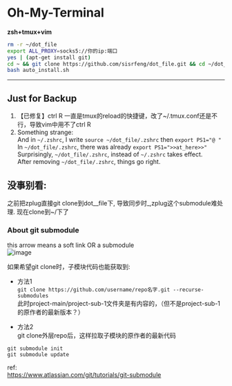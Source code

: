 # Oh-My-Terminal

**zsh+tmux+vim**

 ```bash
 rm -r ~/dot_file
 export ALL_PROXY=socks5://你的ip:端口
 yes | (apt-get install git) 
 cd ~ && git clone https://github.com/sisrfeng/dot_file.git && cd ~/dot_file
 bash auto_install.sh 
 ```
 


 ---
 ## Just for Backup
1. 【已修复】ctrl R 一直是tmux的reload的快捷键，改了~/.tmux.conf还是不行，导致vim中用不了ctrl R
2. Something strange:    
 And in `~/.zshrc`, I write `source ~/dot_file/.zshrc` then `export PS1="@ "  `    
 In `~/dot_file/.zshrc`, there was already `export PS1=">>at_here>>"`  
 Surprisingly,  `~/dot_file/.zshrc`, instead of `~/.zshrc` takes effect.    
 After removing `~/dot_file/.zshrc`, things go right.  


## 没事别看:

之前把zplug直接git clone到dot__file下, 导致同步时_,zplug这个submodule难处理. 现在clone到~/下了
###  About git submodule  
 this arrow means a soft link OR a submodule   
 ![image](https://user-images.githubusercontent.com/53520949/134790530-feaea641-0da6-4483-b311-3f8301f9629b.png)   

如果希望git clone时，子模块代码也能获取到:  
* 方法1  
`git clone https://github.com/username/repo名字.git --recurse-submodules `  
此时project-main/project-sub-1文件夹是有内容的，（但不是project-sub-1的原作者的最新版本？）

* 方法2  
git clone外层repo后，这样拉取子模块的原作者的最新代码
```
git submodule init
git submodule update
```
ref:  
https://www.atlassian.com/git/tutorials/git-submodule
